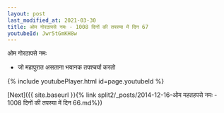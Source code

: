 ```yaml
---
layout: post
last_modified_at: 2021-03-30
title: ओम गोरठापसे नमः - 1008 दिनों की तपस्या में दिन 67
youtubeId: Jwr5tGmKH8w
---
```

 
 
 ओम गोरठापसे नमः  
 
 -  जो महापुरात असताना भयानक तपश्चर्या करतो 
 
  
 
  
 
 
 
 
 
 


{% include youtubePlayer.html id=page.youtubeId %}
 
[Next]({{ site.baseurl }}{% link  split2/_posts/2014-12-16-ओम महतहपसे नमः - 1008 दिनों की तपस्या में दिन 66.md%})
 
